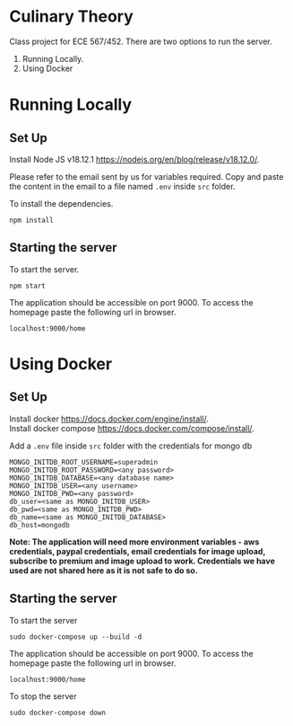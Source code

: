 # Culinary Theory
Class project for ECE 567/452. There are two options to run the server. 
1. Running Locally. 
2. Using Docker

# Running Locally
## Set Up
Install Node JS v18.12.1 https://nodejs.org/en/blog/release/v18.12.0/. 
  
  
Please refer to the email sent by us for variables required. Copy and paste the content in the email to a file named `.env` inside `src` folder. 
  
  
To install the dependencies. 
```
npm install
```

## Starting the server
To start the server. 
```
npm start
```
The application should be accessible on port 9000. To access the homepage paste the following url in browser.
```
localhost:9000/home
```

# Using Docker
## Set Up
Install docker https://docs.docker.com/engine/install/. <br>
Install docker compose https://docs.docker.com/compose/install/. 

Add a `.env` file inside `src` folder with the credentials for mongo db
```
MONGO_INITDB_ROOT_USERNAME=superadmin
MONGO_INITDB_ROOT_PASSWORD=<any password>
MONGO_INITDB_DATABASE=<any database name>
MONGO_INITDB_USER=<any username>
MONGO_INITDB_PWD=<any password>
db_user=<same as MONGO_INITDB_USER>
db_pwd=<same as MONGO_INITDB_PWD>
db_name=<same as MONGO_INITDB_DATABASE>
db_host=mongodb
```

**Note: The application will need more environment variables - aws credentials, paypal credentials, email credentials for image upload, subscribe to premium and image upload to work. Credentials we have used are not shared here as it is not safe to do so.**

## Starting the server
To start the server
```
sudo docker-compose up --build -d
```

The application should be accessible on port 9000. To access the homepage paste the following url in browser.
```
localhost:9000/home
```

To stop the server
```
sudo docker-compose down
```
